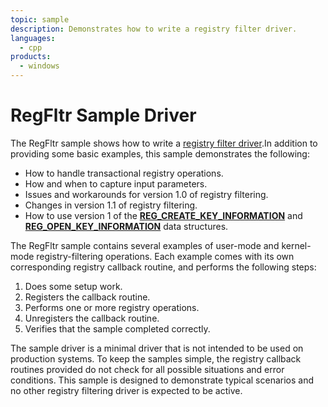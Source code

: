 ```yaml
---
topic: sample
description: Demonstrates how to write a registry filter driver.
languages:
  - cpp
products:
  - windows
---
```


<!---
    name: RegFltr Sample Driver
    platform: WDM
    language: cpp
    category: General
    description: Demonstrates how to write a registry filter driver. 
    samplefwlink: http://go.microsoft.com/fwlink/p/?LinkId=617720
--->

# RegFltr Sample Driver

The RegFltr sample shows how to write a [registry filter driver](http://msdn.microsoft.com/en-us/library/windows/hardware/ff545879).In addition to providing some basic examples, this sample demonstrates the following:

- How to handle transactional registry operations.
- How and when to capture input parameters.
- Issues and workarounds for version 1.0 of registry filtering.
- Changes in version 1.1 of registry filtering.
- How to use version 1 of the [**REG\_CREATE\_KEY\_INFORMATION**](http://msdn.microsoft.com/en-us/library/windows/hardware/ff560920) and [**REG\_OPEN\_KEY\_INFORMATION**](http://msdn.microsoft.com/en-us/library/windows/hardware/ff560957) data structures.

The RegFltr sample contains several examples of user-mode and kernel-mode registry-filtering operations. Each example comes with its own corresponding registry callback routine, and performs the following steps:

1. Does some setup work.
1. Registers the callback routine.
1. Performs one or more registry operations.
1. Unregisters the callback routine.
1. Verifies that the sample completed correctly.

The sample driver is a minimal driver that is not intended to be used on production systems. To keep the samples simple, the registry callback routines provided do not check for all possible situations and error conditions. This sample is designed to demonstrate typical scenarios and no other registry filtering driver is expected to be active.
